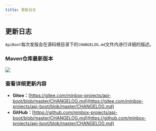 ```yaml
---
title: 更新日志
---
```


## 更新日志

`ApiBoot`每次发版会在源码根目录下的`CHANGELOG.md`文件内进行详细的描述。

### Maven仓库最新版本

[![](https://img.shields.io/maven-central/v/org.minbox.framework/api-boot.svg?label=Maven%20Central)](https://search.maven.org/search?q=g:org.minbox.framework)

### 查看详细更新内容

- **Gitee：**[https://gitee.com/minbox-projects/api-boot/blob/master/CHANGELOG.md](https://gitee.com/minbox-projects/api-boot/blob/master/CHANGELOG.md)
- **GitHub：**[https://github.com/minbox-projects/api-boot/blob/master/CHANGELOG.md](https://github.com/minbox-projects/api-boot/blob/master/CHANGELOG.md)